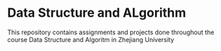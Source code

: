 # Data Structure and ALgorithm

This repository contains assignments and projects done throughout the course Data Structure and Algoritm in Zhejiang University
